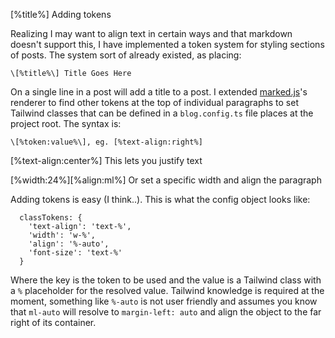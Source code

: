 [%title%] Adding tokens

Realizing I may want to align text in certain ways and that markdown doesn't support this, I have implemented a token 
system for styling sections of posts. The system sort of already existed, as placing:

```
\[%title%\] Title Goes Here
```

On a single line in a post will add a title to a post. I extended [marked.js](https://marked.js.org "marked.js")'s renderer to find other 
tokens at the top of individual paragraphs to set Tailwind classes that can be defined in a `blog.config.ts` file places at
the project root. The syntax is:

```
\[%token:value%\], eg. [%text-align:right%]
```

[%text-align:center%]
This lets you justify text

[%width:24%][%align:ml%]
Or set a specific width and align the paragraph

Adding tokens is easy (I think..). This is what the config object looks like: 

```
  classTokens: {
    'text-align': 'text-%',
    'width': 'w-%',
    'align': '%-auto',
    'font-size': 'text-%'
  }
```

Where the key is the token to be used and the value is a Tailwind class with a `%` placeholder for the resolved value. 
Tailwind knowledge is required at the moment, something like `%-auto` is not user friendly and assumes you know
that `ml-auto` will resolve to `margin-left: auto` and align the object to the far right of its container. 
